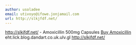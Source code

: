 ```yaml
---
author: usoladee
email: utivoyo@ifowe.jonjamail.com
url: http://slkjfdf.net/
---
```


http://slkjfdf.net/ - Amoxicillin 500mg Capsules <a href="http://slkjfdf.net/">Buy Amoxicillin</a> eht.lick.blog.dandart.co.uk.ulv.gl http://slkjfdf.net/